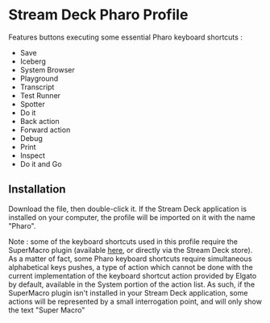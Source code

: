 # Stream Deck Pharo Profile
Features buttons executing some essential Pharo keyboard shortcuts :
- Save
- Iceberg 
- System Browser
- Playground
- Transcript
- Test Runner
- Spotter
- Do it
- Back action
- Forward action
- Debug
- Print
- Inspect
- Do it and Go

## Installation
Download the file, then double-click it. If the Stream Deck application is installed on your computer, the profile will be imported on it with the name "Pharo".

Note : some of the keyboard shortcuts used in this profile require the SuperMacro plugin (available [here](https://github.com/BarRaider/streamdeck-supermacro), or directly via the Stream Deck store). As a matter of fact, some Pharo keyboard shortcuts require simultaneous alphabetical keys pushes, a type of action which cannot be done with the current implementation of the keyboard shortcut action provided by Elgato by default, available in the System portion of the action list. As such, if the SuperMacro plugin isn't installed in your Stream Deck application, some actions will be represented by a small interrogation point, and will only show the text "Super Macro"

